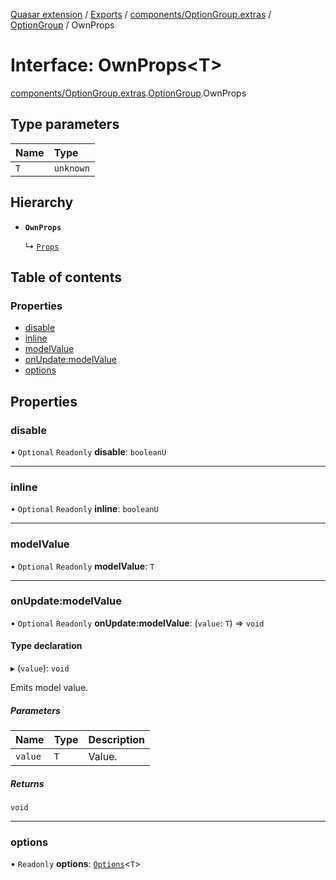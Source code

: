 [Quasar extension](../index.md) / [Exports](../modules.md) / [components/OptionGroup.extras](../modules/components_OptionGroup_extras.md) / [OptionGroup](../modules/components_OptionGroup_extras.OptionGroup.md) / OwnProps

# Interface: OwnProps<T\>

[components/OptionGroup.extras](../modules/components_OptionGroup_extras.md).[OptionGroup](../modules/components_OptionGroup_extras.OptionGroup.md).OwnProps

## Type parameters

| Name | Type |
| :------ | :------ |
| `T` | `unknown` |

## Hierarchy

- **`OwnProps`**

  ↳ [`Props`](components_OptionGroup_extras.OptionGroup.Props.md)

## Table of contents

### Properties

- [disable](components_OptionGroup_extras.OptionGroup.OwnProps.md#disable)
- [inline](components_OptionGroup_extras.OptionGroup.OwnProps.md#inline)
- [modelValue](components_OptionGroup_extras.OptionGroup.OwnProps.md#modelvalue)
- [onUpdate:modelValue](components_OptionGroup_extras.OptionGroup.OwnProps.md#onupdate:modelvalue)
- [options](components_OptionGroup_extras.OptionGroup.OwnProps.md#options)

## Properties

### disable

• `Optional` `Readonly` **disable**: `booleanU`

___

### inline

• `Optional` `Readonly` **inline**: `booleanU`

___

### modelValue

• `Optional` `Readonly` **modelValue**: `T`

___

### onUpdate:modelValue

• `Optional` `Readonly` **onUpdate:modelValue**: (`value`: `T`) => `void`

#### Type declaration

▸ (`value`): `void`

Emits model value.

##### Parameters

| Name | Type | Description |
| :------ | :------ | :------ |
| `value` | `T` | Value. |

##### Returns

`void`

___

### options

• `Readonly` **options**: [`Options`](../modules/components_OptionGroup_extras.OptionGroup.md#options)<`T`\>
